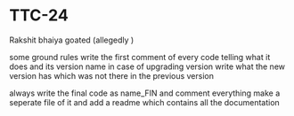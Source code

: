 # TTC-24
Rakshit bhaiya goated (allegedly )

some ground rules
write the first comment of every code telling what it does and its version name
in case of upgrading version write what the new version has which was not there in the previous version 

always write the final code as name_FIN and comment everything 
make a seperate file of it and add a readme which contains all the documentation
